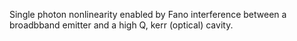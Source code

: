 Single photon nonlinearity enabled by Fano interference between a broadbband
emitter and a high Q, kerr (optical) cavity.
